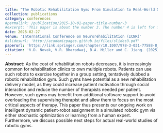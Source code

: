 ```yaml
---
title: "The Robotic Rehabilitation Gym: From Simulation to Real-World Studies"
collection: publications
category: conferences
#permalink: /publication/2015-10-01-paper-title-number-3
#excerpt: 'This paper is about the number 3. The number 4 is left for future work.'
date: 2025-02-27
venue: 'International Conference on Neurorehabilitation (ICNR)'
#slidesurl: 'http://academicpages.github.io/files/slides3.pdf'
paperurl: 'https://link.springer.com/chapter/10.1007/978-3-031-77588-8_61'
citation: 'V.D. Novak, V.R. Bharadwaj, B.A. Miller and C. Jiang. (2025). &quot;The Robotic Rehabilitation Gym: From Simulation to Real-World Studies.&quot; <i>International Conference on Neurorehabilitation (ICNR)</i>. pp 308–311.'
---
```


**Abstract:** As the cost of rehabilitation robots decreases, it is increasingly common for rehabilitation clinics to own multiple robots. Patients can use such robots to exercise together in a group setting, tentatively dubbed a robotic rehabilitation gym. Such gyms have potential as a new rehabilitation delivery model, as they could increase patient motivation through social interaction and reduce the number of therapists needed per patient. However, such gyms may benefit from additional software support to avoid overloading the supervising therapist and allow them to focus on the most critical aspects of therapy. This paper thus presents our ongoing work on intelligent dynamic patient-robot assignment in a simulated robotic gym via either stochastic optimization or learning from a human expert. Furthermore, we discuss possible next steps for actual real-world studies of robotic gyms.
